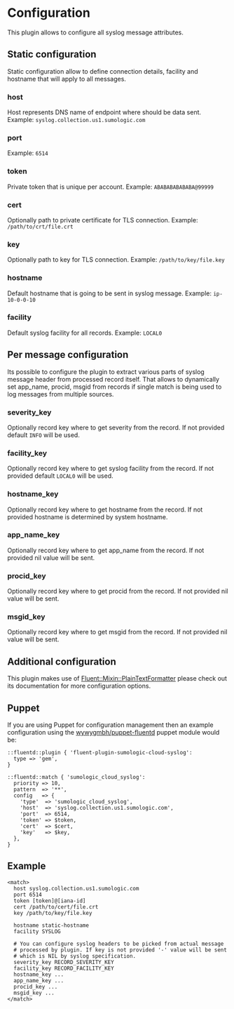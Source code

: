 # Configuration

This plugin allows to configure all syslog message attributes.

## Static configuration

Static configuration allow to define connection details, facility and hostname that will
apply to all messages.

### host

Host represents DNS name of endpoint where should be data sent. Example: `syslog.collection.us1.sumologic.com`

### port

Example: `6514`

### token

Private token that is unique per account. Example: `ABABABABABABA@99999`

### cert

Optionally path to private certificate for TLS connection. Example: `/path/to/crt/file.crt`

### key

Optionally path to key for TLS connection. Example: `/path/to/key/file.key`

### hostname

Default hostname that is going to be sent in syslog message. Example: `ip-10-0-0-10`

### facility

Default syslog facility for all records. Example: `LOCAL0`

## Per message configuration

Its possible to configure the plugin to extract various parts of syslog message header
from processed record itself. That allows to dynamically set app_name, procid, msgid from
records if single match is being used to log messages from multiple sources.

### severity_key

Optionally record key where to get severity from the record. If not provided default `INFO` will be used.

### facility_key

Optionally record key where to get syslog facility from the record. If not provided default `LOCAL0` will be used.

### hostname_key

Optionally record key where to get hostname from the record. If not provided hostname is determined by system hostname.

### app_name_key

Optionally record key where to get app_name from the record. If not provided nil value will be sent.

### procid_key

Optionally record key where to get procid from the record. If not provided nil value will be sent.

### msgid_key

Optionally record key where to get msgid from the record. If not provided nil value will be sent.

## Additional configuration

This plugin makes use of [Fluent::Mixin::PlainTextFormatter](https://github.com/tagomoris/fluent-mixin-plaintextformatter) please check out its documentation for more configuration options.

## Puppet

If you are using Puppet for configuration management then an example configuration
using the [wywygmbh/puppet-fluentd](http://github.com/wywygmbh/puppet-fluentd) puppet module would be:

```
::fluentd::plugin { 'fluent-plugin-sumologic-cloud-syslog':
  type => 'gem',
}

::fluentd::match { 'sumologic_cloud_syslog':
  priority => 10,
  pattern  => '**',
  config   => {
    'type'  => 'sumologic_cloud_syslog',
    'host'  => 'syslog.collection.us1.sumologic.com',
    'port'  => 6514,
    'token' => $token,
    'cert'  => $cert,
    'key'   => $key,
  },
}
```

## Example

```
<match>
  host syslog.collection.us1.sumologic.com
  port 6514
  token [token]@[iana-id]
  cert /path/to/cert/file.crt
  key /path/to/key/file.key

  hostname static-hostname
  facility SYSLOG

  # You can configure syslog headers to be picked from actual message
  # processed by plugin. If key is not provided '-' value will be sent
  # which is NIL by syslog specification.
  severity_key RECORD_SEVERITY_KEY
  facility_key RECORD_FACILITY_KEY
  hostname_key ...
  app_name_key ...
  procid_key ...
  msgid_key ...
</match>
```
